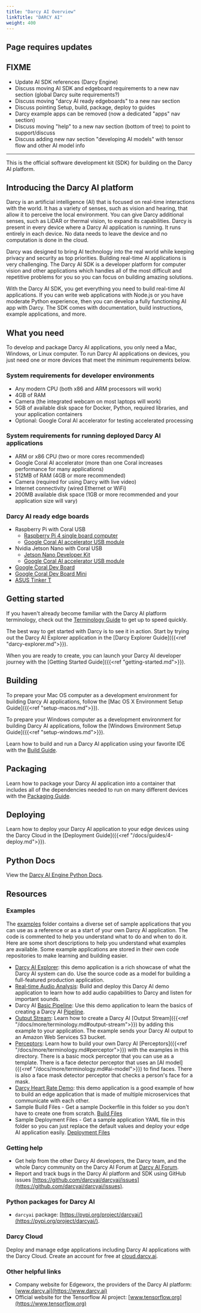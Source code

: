 ```yaml
---
title: "Darcy AI Overview"
linkTitle: "DARCY AI"
weight: 400
---
```


## Page requires updates
## FIXME

* Update AI SDK references (Darcy Engine)
* Discuss moving AI SDK and edgeboard requirements to a new nav section (global Darcy suite
  requirements?)
* Discuss moving "darcy AI ready edgeboards" to a new nav section
* Discuss pointing Setup, build, package, deploy to guides
* Darcy example apps can be removed (now a dedicated "apps" nav section)
* Discuss moving "help" to a new nav section (bottom of tree) to point to support/discuss
* Discuss adding new nav section "developing AI models" with tensor flow and other AI model info

-----

This is the official software development kit (SDK) for building on the Darcy AI platform.

## Introducing the Darcy AI platform

Darcy is an artificial intelligence (AI) that is focused on real-time interactions with the world.
It has a variety of senses, such as vision and hearing, that allow it to perceive the local
environment. You can give Darcy additional senses, such as LiDAR or thermal vision, to expand its
capabilities. Darcy is present in every device where a Darcy AI application is running. It runs
entirely in each device. No data needs to leave the device and no computation is done in the cloud.

Darcy was designed to bring AI technology into the real world while keeping privacy and security as
top priorities. Building real-time AI applications is very challenging. The Darcy AI SDK is a
developer platform for computer vision and other applications which handles all of the most
difficult and repetitive problems for you so you can focus on building amazing solutions.

With the Darcy AI SDK, you get everything you need to build real-time AI applications. If you can
write web applications with Node.js or you have moderate Python experience, then you can develop a
fully functioning AI app with Darcy. The SDK comes with documentation, build instructions, example
applications, and more.

## What you need

To develop and package Darcy AI applications, you only need a Mac, Windows, or Linux computer. To
run Darcy AI applications on devices, you just need one or more devices that meet the minimum
requirements below.

### System requirements for developer environments

- Any modern CPU (both x86 and ARM processors will work)
- 4GB of RAM
- Camera (the integrated webcam on most laptops will work)
- 5GB of available disk space for Docker, Python, required libraries, and your application
  containers
- Optional: Google Coral AI accelerator for testing accelerated processing

### System requirements for running deployed Darcy AI applications

- ARM or x86 CPU (two or more cores recommended)
- Google Coral AI accelerator (more than one Coral increases performance for many applications)
- 512MB of RAM (4GB or more recommended)
- Camera (required for using Darcy with live video)
- Internet connectivity (wired Ethernet or WiFi)
- 200MB available disk space (1GB or more recommended and your application size will vary)

### Darcy AI ready edge boards

- Raspberry Pi with Coral USB
  - [Raspberry Pi 4 single board computer](https://www.raspberrypi.com/products/raspberry-pi-4-model-b/)
  - [Google Coral AI accelerator USB module](https://coral.ai/products/accelerator/)
- Nvidia Jetson Nano with Coral USB
  - [Jetson Nano Developer Kit](https://developer.nvidia.com/embedded/jetson-nano-developer-kit)
  - [Google Coral AI accelerator USB module](https://coral.ai/products/accelerator/)
- [Google Coral Dev Board](https://coral.ai/products/dev-board/)
- [Google Coral Dev Board Mini](https://coral.ai/products/dev-board-mini/)
- [ASUS Tinker T](https://www.asus.com/us/Networking-IoT-Servers/AIoT-Industrial-Solutions/Tinker-Board-Series/Tinker-Edge-T/)

## Getting started

If you haven't already become familiar with the Darcy AI platform terminology, check out
the [Terminology Guide](/docs/more/terminology.md) to get up to speed quickly.

The best way to get started with Darcy is to see it in action. Start by trying out the Darcy AI
Explorer application in the [Darcy Explorer Guide]({{<ref "darcy-explorer.md">}}).

When you are ready to create, you can launch your Darcy AI developer journey with
the [Getting Started Guide]({{<ref "getting-started.md">}}).

## Building

To prepare your Mac OS computer as a development environment for building Darcy AI applications,
follow the [Mac OS X Environment Setup Guide]({{<ref "setup-macos.md">}}).

To prepare your Windows computer as a development environment for building Darcy AI applications,
follow the [Windows Environment Setup Guide]({{<ref "setup-windows.md">}}).

Learn how to build and run a Darcy AI application using your favorite IDE with the [Build Guide](/docs/guides/2-build.md).

## Packaging

Learn how to package your Darcy AI application into a container that includes all of the
dependencies needed to run on many different devices with the [Packaging Guide](/docs/guides/3-package.md).

## Deploying

Learn how to deploy your Darcy AI application to your edge devices using the Darcy Cloud in
the [Deployment Guide]({{<ref "/docs/guides/4-deploy.md">}}).

## Python Docs

View the [Darcy AI Engine Python Docs](https://darcyai.github.io/darcyai).

## Resources

### Examples

The [examples](https://github.com/darcyai/darcyai/tree/main/src/examples) folder contains a diverse
set of sample applications that you can use as a reference or as a start of your own Darcy AI
application. The code is commented to help you understand what to do and when to do it. Here are
some short descriptions to help you understand what examples are available. Some example
applications are stored in their own code repositories to make learning and building easier.

- [Darcy AI Explorer](https://github.com/darcyai/darcyai-explorer): this demo application is a rich
  showcase of what the Darcy AI system can do. Use the source code as a model for building a
  full-featured production application.
- [Real-time Audio Analysis](https://github.com/darcyai/darcyai/tree/main/src/examples/audio_analysis):
  Build and deploy this Darcy AI demo application to learn how to add audio capabilities to Darcy
  and listen for important sounds.
- Darcy
  AI [Basic Pipeline](https://github.com/darcyai/darcyai/tree/main/src/examples/basic_pipeline): Use
  this demo application to learn the basics of creating a Darcy AI [Pipeline](/docs/more/terminology.md#pipeline).
- [Output Stream](https://github.com/darcyai/darcyai/tree/main/src/examples/output_streams):  Learn
  how to create a Darcy AI [Output Stream]({{<ref "/docs/more/terminology.md#output-stream">}}) by adding this
  example to your application. The example sends your Darcy AI output to an Amazon Web Services S3
  bucket.
- [Perceptors](https://github.com/darcyai/darcyai/tree/main/src/examples/perceptors): Learn how to
  build your own Darcy AI [Perceptors]({{<ref "/docs/more/terminology.md#perceptor">}})
  with the examples in this directory. There is a basic mock perceptor that you can use as a
  template. There is a face detector perceptor that uses an [AI model]({{<ref "/docs/more/terminology.md#ai-model">}}) to find faces. There is also a face mask detector perceptor that
  checks a person's face for a mask.
- [Darcy Heart Rate Demo](https://github.com/darcyai/heart-rate-demo): this demo application is a
  good example of how to build an edge application that is made of multiple microservices that
  communicate with each other.
- Sample Build Files - Get a sample Dockerfile in this folder so you don't have to create one from
  scratch. [Build Files](https://github.com/darcyai/darcyai/tree/main/src/examples/build)
- Sample Deployment Files - Get a sample application YAML file in this folder so you can just
  replace the default values and deploy your edge AI application
  easily. [Deployment Files](https://github.com/darcyai/darcyai/tree/main/src/examples/deploy)

### Getting help

- Get help from the other Darcy AI developers, the Darcy team, and the whole Darcy community on the
  Darcy AI Forum at [Darcy AI Forum](https://discuss.darcy.ai/c/darcy-ai/).
- Report and track bugs in the Darcy AI platform and SDK using GitHub
  issues [https://github.com/darcyai/darcyai/issues](https://github.com/darcyai/darcyai/issues).

### Python packages for Darcy AI

- `darcyai` package: [https://pypi.org/project/darcyai/](https://pypi.org/project/darcyai/).

### Darcy Cloud

Deploy and manage edge applications including Darcy AI applications with the Darcy Cloud. Create an
account for free at [cloud.darcy.ai](https://cloud.darcy.ai).

### Other helpful links

- Company website for Edgeworx, the providers of the Darcy AI
  platform: [www.darcy.ai](https://www.darcy.ai)
- Official website for the Tensorflow AI project: [www.tensorflow.org](https://www.tensorflow.org)
